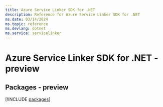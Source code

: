 ```yaml
---
title: Azure Service Linker SDK for .NET
description: Reference for Azure Service Linker SDK for .NET
ms.date: 03/14/2024
ms.topic: reference
ms.devlang: dotnet
ms.service: servicelinker
---
```

# Azure Service Linker SDK for .NET - preview
## Packages - preview
[!INCLUDE [packages](service-linker-index.md)]